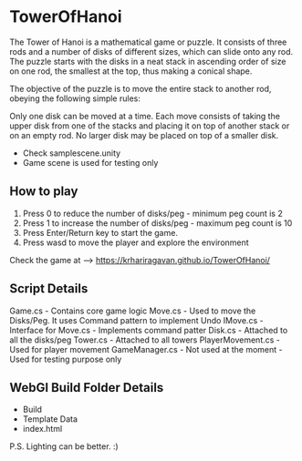 # TowerOfHanoi

The Tower of Hanoi is a mathematical game or puzzle. It consists of three rods and a number of disks of different sizes, which can slide onto any rod. The puzzle starts with the disks in a neat stack in ascending order of size on one rod, the smallest at the top, thus making a conical shape.

The objective of the puzzle is to move the entire stack to another rod, obeying the following simple rules:

Only one disk can be moved at a time.
Each move consists of taking the upper disk from one of the stacks and placing it on top of another stack or on an empty rod.
No larger disk may be placed on top of a smaller disk.

- Check samplescene.unity
- Game scene is used for testing only

How to play
------------
1. Press 0 to reduce the number of disks/peg - minimum peg count is 2
2. Press 1 to increase the number of disks/peg - maximum peg count is 10
3. Press Enter/Return key to start the game.
4. Press wasd to move the player and explore the environment

Check the game at -->
https://krhariragavan.github.io/TowerOfHanoi/

Script Details
--------------
Game.cs - Contains core game logic
Move.cs - Used to move the Disks/Peg. It uses Command pattern to implement Undo
IMove.cs - Interface for Move.cs - Implements command patter
Disk.cs - Attached to all the disks/peg
Tower.cs - Attached to all towers
PlayerMovement.cs - Used for player movement
GameManager.cs - Not used at the moment - Used for testing purpose only

WebGl Build Folder Details
---------------
- Build 
- Template Data
- index.html

P.S.
Lighting can be better. :)